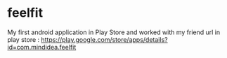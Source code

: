 # feelfit
My first android application in Play Store and worked with my friend
url in play store : https://play.google.com/store/apps/details?id=com.mindidea.feelfit
